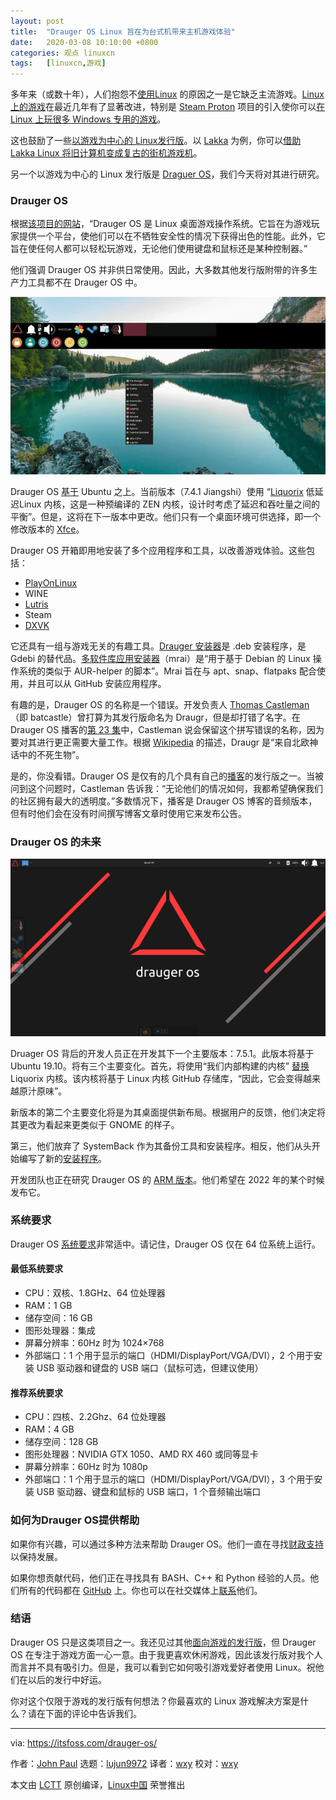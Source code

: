 ```yaml
---
layout: post
title:	"Drauger OS Linux 旨在为台式机带来主机游戏体验"
date:	2020-03-08 10:10:00 +0800 
categories:	观点 linuxcn 
tags:	[linuxcn,游戏]
---
```



多年来（或数十年），人们抱怨不[使用Linux](https://itsfoss.com/why-use-linux/) 的原因之一是它缺乏主流游戏。[Linux 上的游戏](/article-7316-1.html)在最近几年有了显著改进，特别是 [Steam Proton](/article-10054-1.html) 项目的引入使你可以[在 Linux 上玩很多 Windows 专用的游戏](https://itsfoss.com/steam-play/)。


这也鼓励了一些[以游戏为中心的 Linux发行版](https://itsfoss.com/linux-gaming-distributions/)。以 [Lakka](http://www.lakka.tv/) 为例，你可以[借助 Lakka Linux 将旧计算机变成复古的街机游戏机](https://itsfoss.com/lakka-retrogaming-linux/)。


另一个以游戏为中心的 Linux 发行版是 [Draguer OS](https://draugeros.org/go/)，我们今天将对其进行研究。


### Drauger OS


根据[该项目的网站](https://www.draugeros.org/go/about/)，“Drauger OS 是 Linux 桌面游戏操作系统。它旨在为游戏玩家提供一个平台，使他们可以在不牺牲安全性的情况下获得出色的性能。此外，它旨在使任何人都可以轻松玩游戏，无论他们使用键盘和鼠标还是某种控制器。”


他们强调 Drauger OS 并非供日常使用。因此，大多数其他发行版附带的许多生产力工具都不在 Drauger OS 中。


![Drauger OS 7.4.1](/Asserts/Images/album/202003/08/101016o2uubuu65x9kdi24.jpg)


Drauger OS [基于](https://www.draugeros.org/go/about/) Ubuntu 之上。当前版本（7.4.1 Jiangshi）使用 “[Liquorix](https://liquorix.net/) 低延迟Linux 内核，这是一种预编译的 ZEN 内核，设计时考虑了延迟和吞吐量之间的平衡”。但是，这将在下一版本中更改。他们只有一个桌面环境可供选择，即一个修改版本的 [Xfce](https://www.xfce.org/)。


Drauger OS 开箱即用地安装了多个应用程序和工具，以改善游戏体验。这些包括：


* [PlayOnLinux](https://www.playonlinux.com/en/)
* WINE
* [Lutris](https://lutris.net/)
* Steam
* [DXVK](https://github.com/doitsujin/dxvk)


它还具有一组与游戏无关的有趣工具。[Drauger 安装器](https://github.com/drauger-os-development/drauger-installer)是 .deb 安装程序，是 Gdebi 的替代品。[多软件库应用安装器](https://github.com/drauger-os-development/mrai)（mrai）是“用于基于 Debian 的 Linux 操作系统的类似于 AUR-helper 的脚本”。Mrai 旨在与 apt、snap、flatpaks 配合使用，并且可以从 GitHub 安装应用程序。


有趣的是，Drauger OS 的名称是一个错误。开发负责人 [Thomas Castleman](https://github.com/Batcastle)（即 batcastle）曾打算为其发行版命名为 Draugr，但是却打错了名字。在 Drauger OS 播客的[第 23 集](https://anchor.fm/drauger-os/episodes/Episode-23-eapu47)中，Castleman 说会保留这个拼写错误的名称，因为要对其进行更正需要大量工作。根据 [Wikipedia](https://en.wikipedia.org/wiki/Draugr) 的描述，Draugr 是“来自北欧神话中的不死生物”。


是的，你没看错。Drauger OS 是仅有的几个具有自己的[播客](https://anchor.fm/drauger-os)的发行版之一。当被问到这个问题时，Castleman 告诉我：“无论他们的情况如何，我都希望确保我们的社区拥有最大的透明度。”多数情况下，播客是 Drauger OS 博客的音频版本，但有时他们会在没有时间撰写博客文章时使用它来发布公告。


### Drauger OS 的未来


![Drauger OS](/Asserts/Images/album/202003/08/101016lk7nndb41vmr74nb.png)


Druager OS 背后的开发人员正在开发其下一个主要版本：7.5.1。此版本将基于 Ubuntu 19.10。将有三个主要变化。首先，将使用“我们内部构建的内核” [替换](https://www.draugeros.org/go/2020/01/20/major-changes-in-drauger-os-7-5-1/) Liquorix 内核。该内核将基于 Linux 内核 GitHub 存储库，“因此，它会变得越来越原汁原味”。


新版本的第二个主要变化将是为其桌面提供新布局。根据用户的反馈，他们决定将其更改为看起来更类似于 GNOME 的样子。


第三，他们放弃了 SystemBack 作为其备份工具和安装程序。相反，他们从头开始编写了新的[安装程序](https://github.com/drauger-os-development/system-installer)。


开发团队也正在研究 Drauger OS 的 [ARM 版本](https://www.draugeros.org/go/system-requirements/)。他们希望在 2022 年的某个时候发布它。


### 系统要求


Drauger OS [系统要求](https://www.draugeros.org/go/system-requirements/)非常适中。请记住，Drauger OS 仅在 64 位系统上运行。


#### 最低系统要求


* CPU：双核、1.8GHz、64 位处理器
* RAM：1 GB
* 储存空间：16 GB
* 图形处理器：集成
* 屏幕分辨率：60Hz 时为 1024×768
* 外部端口：1 个用于显示的端口（HDMI/DisplayPort/VGA/DVI），2 个用于安装 USB 驱动器和键盘的 USB 端口（鼠标可选，但建议使用）


#### 推荐系统要求


* CPU：四核、2.2Ghz、64 位处理器
* RAM：4 GB
* 储存空间：128 GB
* 图形处理器：NVIDIA GTX 1050、AMD RX 460 或同等显卡
* 屏幕分辨率：60Hz 时为 1080p
* 外部端口：1 个用于显示的端口（HDMI/DisplayPort/VGA/DVI），3 个用于安装 USB 驱动器、键盘和鼠标的 USB 端口，1 个音频输出端口


### 如何为Drauger OS提供帮助


如果你有兴趣，可以通过多种方法来帮助 Drauger OS。他们一直在寻找[财政支持](https://www.draugeros.org/go/contribute/)以保持发展。


如果你想贡献代码，他们正在寻找具有 BASH、C++ 和 Python 经验的人员。他们所有的代码都在 [GitHub](https://github.com/drauger-os-development) 上。你也可以在社交媒体上[联系](https://www.draugeros.org/go/contact-us/)他们。


### 结语


Drauger OS 只是这类项目之一。我还见过其他[面向游戏的发行版](https://itsfoss.com/manjaro-gaming-linux/)，但 Drauger OS 在专注于游戏方面一心一意。由于我更喜欢休闲游戏，因此该发行版对我个人而言并不具有吸引力。但是，我可以看到它如何吸引游戏爱好者使用 Linux。祝他们在以后的发行中好运。


你对这个仅限于游戏的发行版有何想法？你最喜欢的 Linux 游戏解决方案是什么？请在下面的评论中告诉我们。




---


via: <https://itsfoss.com/drauger-os/>


作者：[John Paul](https://itsfoss.com/author/john/) 选题：[lujun9972](https://github.com/lujun9972) 译者：[wxy](https://github.com/wxy) 校对：[wxy](https://github.com/wxy)


本文由 [LCTT](https://github.com/LCTT/TranslateProject) 原创编译，[Linux中国](https://linux.cn/) 荣誉推出
